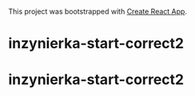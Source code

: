 This project was bootstrapped with [Create React App](https://github.com/facebook/create-react-app).
# inzynierka-start-correct2
# inzynierka-start-correct2
